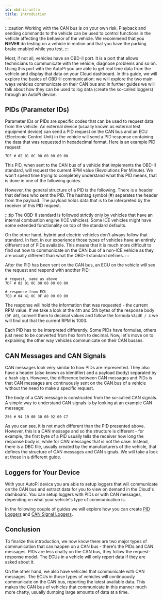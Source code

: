 ```yaml
---
id: obd-ii-intro
title: Introduction
---
```


:::caution
Working with the CAN bus is on your own risk. Playback and sending commands to the vehicle can be
used to control functions in the vehicle affecting the behavior of the vehicle. We recommend that
you **NEVER** do testing on a vehicle in motion and that you have the parking brake enabled while you
test.
:::


Most, if not all, vehicles have an OBD-II port. It is a port that allows technicians to communicate
with the vehicle, diagnose problems and so on. Using this port with the AutoPi you are able to get
real time data from the vehicle and display that data on your Cloud dashboard. In this guide, we
will explore the basics of OBD-II communication: we will explore the two main ways vehicles
communicate on their CAN bus and in further guides we will talk about how they can be used to
log data (create the so-called loggers) through an AutoPi device.

## PIDs (Parameter IDs)
Parameter IDs or PIDs are specific codes that can be used to request data from the vehicle. An
external device (usually known as external test equipment device) can send a PID request on the CAN
bus and an ECU (Electronic Control Unit) in the vehicle will send a PID response containing the
data that was requested in hexadecimal format. Here is an example PID request:

```
7DF # 02 01 0C 00 00 00 00 00
```

This PID, when sent to the CAN bus of a vehicle that implements the OBD-II standard, will request
the current RPM value (Revolutions Per Minute). We won't spend time trying to completely understand
what this PID means, that is done in one of the following guides.

However, the general structure of a PID is the following. There is a header that defines who sent
the PID. The hashtag symbol (#) separates the header from the payload. The payload holds data that
is to be interpreted by the receiver of this PID request.

:::tip
The OBD-II standard is followed strictly only by vehicles that have an internal combustion engine
(ICE vehicles). Some ICE vehicles might have some extended functionality on top of the standard
defaults.

On the other hand, hybrid and electric vehicles don't always follow that standard. In fact, in our
experience those types of vehicles have an entirely different set of PIDs available. This means
that it is much more difficult to find out how to communicate on the CAN bus of a non-ICE vehicle
as they are usually different than what the OBD-II standard defines.
:::

After the PID has been sent on the CAN bus, an ECU on the vehicle will see the request and respond
with another PID:

```
# request, same as above
7DF # 02 01 0C 00 00 00 00 00

# response from ECU
7E8 # 04 41 0C 0F A0 00 00 00
```

The response will hold the information that was requested - the current RPM value. If we take a
look at the 4th and 5th bytes of the response body (`0F A0`), convert them to decimal values and
follow the formula `VALUE / 4` we will find out that the current RPM is 1000.

Each PID has to be interpreted differently. Some PIDs have formulas, others just need to be
converted from hex form to decimal. Now, let's move on to explaining the other way vehicles
communicate on their CAN busses.


## CAN Messages and CAN Signals
CAN messages look very similar to how PIDs are represented. They also have a header (also known as
identifier) and a payload (body) separated by a hash sign. However, the difference between CAN
messages and PIDs is that CAN messages are continuously sent on the CAN bus of a vehicle without
the need to make a specific request.

The body of a CAN message is constructed from the so-called CAN signals. A simple way to understand
CAN signals is by looking at an example CAN message:

```
256 # 94 19 00 30 00 92 00 C7
```

As you can see, it is not much different than the PID presented above. However, this is a CAN
message and so the structure is different - for example, the first byte of a PID usually tells the
receiver how long the response body is, while for CAN messages that is not the case. Instead, there
is a DBC file, usually created by the manufacturers of the vehicle, that defines the structure of
CAN messages and CAN signals. We will take a look at those in a different guide.


## Loggers for Your Device
With your AutoPi device you are able to setup loggers that will communicate on the CAN bus and
extract data for you to view on demand in the Cloud's dashboard. You can setup loggers with PIDs
or with CAN messages, depending on what your vehicle's type of communication is.

In the following couple of guides we will explore how you can create [PID Loggers](/guides/obd-ii/create_pid_loggers.md)
and [CAN Signal Loggers](/guides/obd-ii/create_can_signal_loggers.md).


## Conclusion
To finalize this introduction, we now know there are two major types of communication that can
happen on a CAN bus - there's the PIDs and CAN messages. PIDs are less chatty on the CAN bus, they follow the
request-response model. The ECUs in a vehicle will only report data if they are asked about it.

On the other hand, we also have vehicles that communicate with CAN messages. The ECUs in those
types of vehicles will continuously communicate on the CAN bus, reporting the latest available data.
This makes the CAN bus of vehicles that communicate in this manner much more chatty, usually
dumping large amounts of data at a time.
